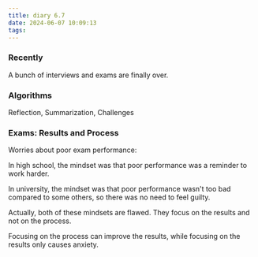 ```yaml
---
title: diary 6.7
date: 2024-06-07 10:09:13
tags:
---
```



### Recently

A bunch of interviews and exams are finally over.

### Algorithms

Reflection, Summarization, Challenges

### Exams: Results and Process

Worries about poor exam performance:

In high school, the mindset was that poor performance was a reminder to work harder.

In university, the mindset was that poor performance wasn't too bad compared to some others, so there was no need to feel guilty.

Actually, both of these mindsets are flawed. They focus on the results and not on the process.

Focusing on the process can improve the results, while focusing on the results only causes anxiety.

